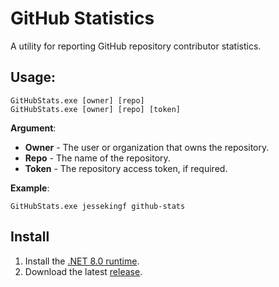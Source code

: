 # GitHub Statistics

A utility for reporting GitHub repository contributor statistics.

## Usage:

```shell
GitHubStats.exe [owner] [repo]
GitHubStats.exe [owner] [repo] [token]
```

**Argument**:

- **Owner** - The user or organization that owns the repository.
- **Repo** - The name of the repository.
- **Token** - The repository access token, if required.

**Example**:

```shell
GitHubStats.exe jessekingf github-stats
```

## Install

1. Install the [.NET 8.0 runtime](https://dotnet.microsoft.com/en-us/download/dotnet/8.0).
2. Download the latest [release](https://github.com/jessekingf/github-stats/releases).
